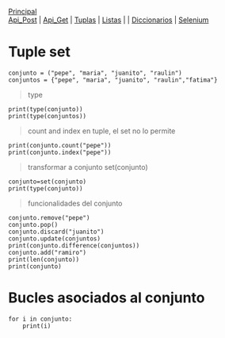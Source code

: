[Principal](../README.md)<br/>
[Api_Post](READMEPOST.md) | [Api_Get](READMEGET.md)  | [Tuplas](READMETupleSet.md) | [Listas](READMELIST.md) | | [Diccionarios](READMEDIC.md) | [Selenium](../Selenium/README.md)
# Tuple set
    conjunto = ("pepe", "maria", "juanito", "raulin")
    conjuntos = {"pepe", "maria", "juanito", "raulin","fatima"}

> type
 
    print(type(conjunto))
    print(type(conjuntos))

> count and index en tuple, el set no lo permite
 
    print(conjunto.count("pepe"))
    print(conjunto.index("pepe"))

> transformar a conjunto set(conjunto)
 
    conjunto=set(conjunto)
    print(type(conjunto))

> funcionalidades del conjunto
  
    conjunto.remove("pepe")
    conjunto.pop()
    conjunto.discard("juanito")
    conjunto.update(conjuntos)
    print(conjunto.difference(conjuntos))
    conjunto.add("ramiro")
    print(len(conjunto))
    print(conjunto)

# Bucles asociados al conjunto
    for i in conjunto:
        print(i)
